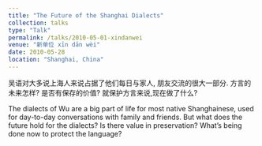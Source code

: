 ```yaml
---
title: "The Future of the Shanghai Dialects"
collection: talks
type: "Talk"
permalink: /talks/2010-05-01-xindanwei
venue: "新单位 xīn dān wèi"
date: 2010-05-28
location: "Shanghai, China"
---
```


吴语对大多说上海人来说占据了他们每日与家人, 朋友交流的很大一部分. 方言的未来怎样? 是否有保存的价值? 就保护方言来说,现在做了什么? 

The dialects of Wu are a big part of life for most native Shanghainese, used for day-to-day conversations with family and friends. But what does the future hold for the dialects? Is there value in preservation? What’s being done now to protect the language?
